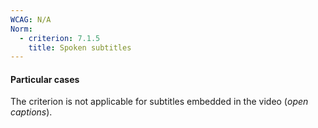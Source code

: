 ```yaml
---
WCAG: N/A
Norm:
  - criterion: 7.1.5
    title: Spoken subtitles
---
```


#### Particular cases

The criterion is not applicable for subtitles embedded in the video (<em lang="en">open captions</em>).